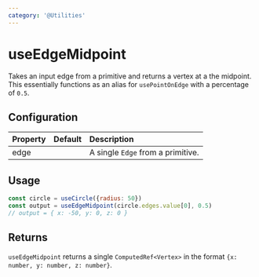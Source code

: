 ```yaml
---
category: '@Utilities'
---
```


# useEdgeMidpoint

Takes an input edge from a primitive and returns a vertex at a the midpoint. This essentially functions as an alias for `usePointOnEdge` with a percentage of `0.5`.

## Configuration

| Property   | Default | Description                      |
|:-----------|:--------|:---------------------------------|
| edge       |         | A single `Edge` from a primitive. |

## Usage

```js
const circle = useCircle({radius: 50})
const output = useEdgeMidpoint(circle.edges.value[0], 0.5)
// output = { x: -50, y: 0, z: 0 }
```

## Returns

`useEdgeMidpoint` returns a single `ComputedRef<Vertex>` in the format `{x: number, y: number, z: number}`.
